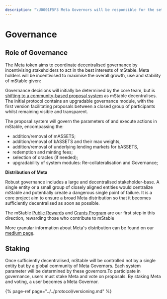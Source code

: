 ```yaml
---
description: "\U0001F5F3 Meta Governors will be responsible for the setting and maintenance of system risk parameters"
---
```


# Governance

## Role of Governance

The Meta token aims to coordinate decentralised governance by incentivising stakeholders to act in the best interests of mStable. Meta holders will be incentivised to maximise the overall growth, use and stability of mStable given:

Governance decisions will initially be determined by the core team, but is [shifting to a community-based proposal system](../../protocol/versioning.md) as mStable decentralises. The initial protocol contains an upgradable governance module, with the first version facilitating proposals between a closed group of  participants whilst remaining visible and transparent. 

The proposal system will govern the parameters of and execute actions in mStable, encompassing the: 

* addition/removal of mASSETS;
* addition/removal of bASSETS and their max weights,
* addition/removal of underlying lending markets for bASSETS,
* redemption and minting fees;
* selection of oracles \(if needed\);
* upgradability of system modules: Re-collateralisation and Governance;

**Distribution of Meta**

Robust governance includes a large and decentralised stakeholder-base. A single entity or a small group of closely aligned entities would centralize mStable and potentially create a dangerous single point of failure. It is a core project aim to ensure a broad Meta distribution so that it becomes sufficiently decentralised as soon as possible.

The mStable [Public Rewards](../../meta-rewards-1/introduction/) and [Grants Program](../../meta-rewards-1/grants-program.md) are our first step in this direction, rewarding those who  contribute to mStable

More granular information about Meta's distribution can be found on our [medium page](https://medium.com/mstable). 

## Staking

Once sufficiently decentralised, mStable will be controlled not by a single entity but by a global community of Meta Governors. Each system parameter will be determined by these governors.To participate in governance, users must stake Meta and vote on proposals. By staking Meta and voting, a user becomes a Meta Governor.

{% page-ref page="../../protocol/versioning.md" %}



